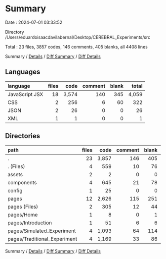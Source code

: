 # Summary

Date : 2024-07-01 03:33:52

Directory /Users/eduardoisaacdavilabernal/Desktop/CEREBRAL_Experiments/src

Total : 23 files,  3857 codes, 146 comments, 405 blanks, all 4408 lines

Summary / [Details](details.md) / [Diff Summary](diff.md) / [Diff Details](diff-details.md)

## Languages
| language | files | code | comment | blank | total |
| :--- | ---: | ---: | ---: | ---: | ---: |
| JavaScript JSX | 18 | 3,574 | 140 | 345 | 4,059 |
| CSS | 2 | 256 | 6 | 60 | 322 |
| JSON | 2 | 26 | 0 | 0 | 26 |
| XML | 1 | 1 | 0 | 0 | 1 |

## Directories
| path | files | code | comment | blank | total |
| :--- | ---: | ---: | ---: | ---: | ---: |
| . | 23 | 3,857 | 146 | 405 | 4,408 |
| . (Files) | 4 | 559 | 10 | 76 | 645 |
| assets | 2 | 2 | 0 | 0 | 2 |
| components | 4 | 645 | 21 | 78 | 744 |
| config | 1 | 25 | 0 | 0 | 25 |
| pages | 12 | 2,626 | 115 | 251 | 2,992 |
| pages (Files) | 2 | 305 | 12 | 44 | 361 |
| pages/Home | 1 | 8 | 0 | 1 | 9 |
| pages/Introduction | 1 | 51 | 6 | 6 | 63 |
| pages/Simulated_Experiment | 4 | 1,093 | 64 | 114 | 1,271 |
| pages/Traditional_Experiment | 4 | 1,169 | 33 | 86 | 1,288 |

Summary / [Details](details.md) / [Diff Summary](diff.md) / [Diff Details](diff-details.md)